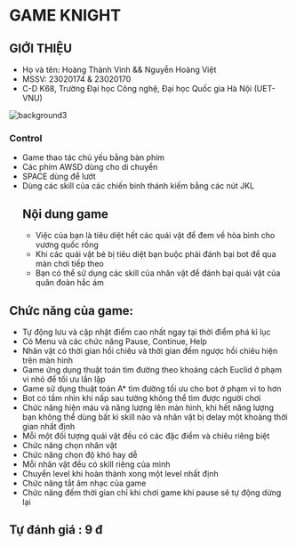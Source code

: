 # GAME KNIGHT
## GIỚI THIỆU
- Họ và tên: Hoàng Thành Vinh && Nguyễn Hoàng Việt
- MSSV: 23020174 & 23020170
- C-D K68, Trường Đại học Công nghệ, Đại học Quốc gia Hà Nội (UET-VNU)

![background3](https://github.com/viet2005-68/BTL_SDL_FIGHT/assets/149287510/181ccc4f-8515-437f-a3e4-129919bb4fa0)

### Control
- Game thao tác chủ yếu bằng bàn phím
- Các phím AWSD dùng cho di chuyển
- SPACE dùng để lướt
- Dùng các skill của các chiến binh thánh kiếm bằng các nút JKL
  ## Nội dung game
  - Việc của bạn là tiêu diệt hết các quái vật để đem về hòa bình cho vương quốc rồng
  - Khi các quái vật bé bị tiêu diệt bạn buộc phải đánh bại bot để qua màn chơi tiếp theo
  - Bạn có thể sử dụng các skill của nhân vật để đánh bại quái vật của quân đoàn hắc ám

## Chức năng của game:
- Tự động lưu và cập nhật điểm cao nhất ngay tại thời điểm phá kỉ lục
- Có Menu và các chức năng Pause, Continue, Help
- Nhân vật có thời gian hồi chiêu và thời gian đếm ngược hồi chiêu hiện trên màn hình
- Game ứng dụng thuật toán tìm đường theo khoảng cách Euclid ở phạm vi nhỏ để tối ưu lần lặp
- Game sử dụng thuật toán A* tìm đường tối ưu cho bot ở phạm vi to hơn
- Bot có tầm nhìn khi nấp sau tường không thể tìm được người chơi
- Chức năng hiện máu và năng lượng lên màn hình, khi hết năng lượng bạn không thể dùng bất kì skill nào và nhân vật bị delay một khoảng thời gian nhất định
- Mỗi một đối tượng quái vật đều có các đặc điểm và chiêu riêng biệt
- Chức năng chọn nhân vật
- Chức năng chọn độ khó hay dễ
- Mỗi nhân vật đều có skill riêng của mình
- Chuyển level khi hoàn thành xong một level nhất định
- Chức năng tắt âm nhạc của game
- Chức năng đếm thời gian chỉ khi chơi game khi pause sẽ tự động dừng lại
  
## Tự đánh giá : 9 đ


  
